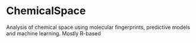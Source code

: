 # ChemicalSpace
Analysis of chemical space using molecular fingerprints, predictive models and machine learning. Mostly R-based

